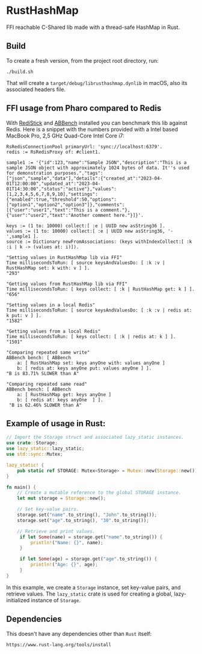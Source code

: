 # RustHashMap
FFI reachable C-Shared lib made with a thread-safe HashMap in Rust.

## Build
To create a fresh version, from the project root directory, run:

    ./build.sh

That will create a `target/debug/librusthashmap.dynlib` in macOS, also its associated headers file.

## FFI usage from Pharo compared to Redis

With [RediStick](https://github.com/mumez/RediStick) and [ABBench](https://github.com/emdonahue/ABBench) installed you can benchmark this lib against Redis. Here is a snippet with the numbers provided with a Intel based MacBook Pro, 2,5 GHz Quad-Core Intel Core i7:

```Smalltalk
RsRedisConnectionPool primaryUrl: 'sync://localhost:6379'.
redis := RsRedisProxy of: #client1.

sample1 := '{"id":123,"name":"Sample JSON","description":"This is a sample JSON object with approximately 1024 bytes of data. It''s used for demonstration purposes.","tags":["json","sample","data"],"details":{"created_at":"2023-04-01T12:00:00","updated_at":"2023-04-01T14:30:00","status":"active"},"values":[1,2,3,4,5,6,7,8,9,10],"settings":{"enabled":true,"threshold":50,"options":["option1","option2","option3"]},"comments":[{"user":"user1","text":"This is a comment."},{"user":"user2","text":"Another comment here."}]}'.

keys := (1 to: 10000) collect:[ :e | UUID new asString36 ].
values := (1 to: 10000) collect:[ :e | UUID new asString36, '-',sample1 ].
source := Dictionary newFromAssociations: (keys withIndexCollect:[ :k :i | k -> (values at: i)]).

"Setting values in RustHashMap lib via FFI"
Time millisecondsToRun: [ source keysAndValuesDo: [ :k :v | RustHashMap set: k with: v ] ]. 
"293"

"Getting values from RustHashMap lib via FFI"
Time millisecondsToRun: [ keys collect: [ :k | RustHashMap get: k ] ]. 
"656"

"Setting values in a local Redis"
Time millisecondsToRun: [ source keysAndValuesDo: [ :k :v | redis at: k put: v ] ]. 
"1582"

"Getting values from a local Redis"
Time millisecondsToRun: [ keys collect: [ :k | redis at: k ] ]. 
"1501"

"Comparing repeated same write"
ABBench bench: [ ABBench 
	a: [ RustHashMap set: keys anyOne with: values anyOne ] 
	b: [ redis at: keys anyOne put: values anyOne ] ]. 
"B is 83.71% SLOWER than A"

"Comparing repeated same read"
ABBench bench: [ ABBench 
	a: [ RustHashMap get: keys anyOne ] 
	b: [ redis at: keys anyOne  ] ]. 
 "B is 62.46% SLOWER than A"
```


## Example of usage in Rust:

```rust
// Import the Storage struct and associated lazy_static instances.
use crate::Storage;
use lazy_static::lazy_static;
use std::sync::Mutex;

lazy_static! {
    pub static ref STORAGE: Mutex<Storage> = Mutex::new(Storage::new());
}

fn main() {
    // Create a mutable reference to the global STORAGE instance.
    let mut storage = Storage::new();

    // Set key-value pairs.
    storage.set("name".to_string(), "John".to_string());
    storage.set("age".to_string(), "30".to_string());

    // Retrieve and print values.
     if let Some(name) = storage.get("name".to_string()) {
         println!("Name: {}", name);
     }

     if let Some(age) = storage.get("age".to_string()) {
         println!("Age: {}", age);
     }
}
```

In this example, we create a `Storage` instance, set key-value pairs, and retrieve values.
The `lazy_static` crate is used for creating a global, lazy-initialized instance of `Storage`.

## Dependencies
This doesn't have any dependencies other than `Rust` itself:

    https://www.rust-lang.org/tools/install

